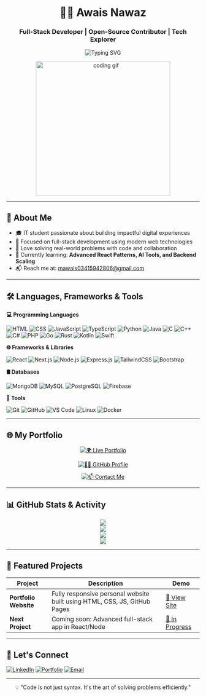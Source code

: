 <h1 align="center">👨‍💻 Awais Nawaz</h1>
<h3 align="center">Full-Stack Developer | Open-Source Contributor | Tech Explorer</h3>

<p align="center">
  <img src="https://readme-typing-svg.demolab.com?font=Fira+Code&size=25&duration=4000&pause=1000&color=00FF00&center=true&vCenter=true&width=435&lines=Web+Developer;Open-Source+Contributor;Problem+Solver;Lifelong+Learner" alt="Typing SVG" />
</p>

<div align="center">
  <img src="https://media.tenor.com/OD5DxnyUaLgAAAAM/galaxy-brain.gif" width="350" alt="coding gif" />
</div>

---

## 🚀 About Me

- 🎓 IT student passionate about building impactful digital experiences  
- 🧠 Focused on full-stack development using modern web technologies  
- 💬 Love solving real-world problems with code and collaboration  
- 🌱 Currently learning: **Advanced React Patterns, AI Tools, and Backend Scaling**  
- 📬 Reach me at: [mawais03415942806@gmail.com](mailto:mawais03415942806@gmail.com)

---

## 🛠️ Languages, Frameworks & Tools

**💻 Programming Languages**

![HTML](https://img.shields.io/badge/HTML-E34F26?style=flat&logo=html5&logoColor=white)
![CSS](https://img.shields.io/badge/CSS-1572B6?style=flat&logo=css3&logoColor=white)
![JavaScript](https://img.shields.io/badge/JavaScript-F7DF1E?style=flat&logo=javascript&logoColor=black)
![TypeScript](https://img.shields.io/badge/TypeScript-3178C6?style=flat&logo=typescript&logoColor=white)
![Python](https://img.shields.io/badge/Python-3776AB?style=flat&logo=python&logoColor=white)
![Java](https://img.shields.io/badge/Java-007396?style=flat&logo=openjdk&logoColor=white)
![C](https://img.shields.io/badge/C-00599C?style=flat&logo=c&logoColor=white)
![C++](https://img.shields.io/badge/C++-00599C?style=flat&logo=c%2B%2B&logoColor=white)
![C#](https://img.shields.io/badge/C%23-239120?style=flat&logo=c-sharp&logoColor=white)
![PHP](https://img.shields.io/badge/PHP-777BB4?style=flat&logo=php&logoColor=white)
![Go](https://img.shields.io/badge/Go-00ADD8?style=flat&logo=go&logoColor=white)
![Rust](https://img.shields.io/badge/Rust-000000?style=flat&logo=rust&logoColor=white)
![Kotlin](https://img.shields.io/badge/Kotlin-7F52FF?style=flat&logo=kotlin&logoColor=white)
![Swift](https://img.shields.io/badge/Swift-F05138?style=flat&logo=swift&logoColor=white)

**🌐 Frameworks & Libraries**

![React](https://img.shields.io/badge/React-61DAFB?style=flat&logo=react&logoColor=black)
![Next.js](https://img.shields.io/badge/Next.js-000000?style=flat&logo=nextdotjs&logoColor=white)
![Node.js](https://img.shields.io/badge/Node.js-339933?style=flat&logo=node.js&logoColor=white)
![Express.js](https://img.shields.io/badge/Express-000000?style=flat&logo=express&logoColor=white)
![TailwindCSS](https://img.shields.io/badge/TailwindCSS-06B6D4?style=flat&logo=tailwindcss&logoColor=white)
![Bootstrap](https://img.shields.io/badge/Bootstrap-7952B3?style=flat&logo=bootstrap&logoColor=white)

**🛢️ Databases**

![MongoDB](https://img.shields.io/badge/MongoDB-47A248?style=flat&logo=mongodb&logoColor=white)
![MySQL](https://img.shields.io/badge/MySQL-4479A1?style=flat&logo=mysql&logoColor=white)
![PostgreSQL](https://img.shields.io/badge/PostgreSQL-4169E1?style=flat&logo=postgresql&logoColor=white)
![Firebase](https://img.shields.io/badge/Firebase-FFCA28?style=flat&logo=firebase&logoColor=black)

**🧰 Tools**

![Git](https://img.shields.io/badge/Git-F05032?style=flat&logo=git&logoColor=white)
![GitHub](https://img.shields.io/badge/GitHub-181717?style=flat&logo=github&logoColor=white)
![VS Code](https://img.shields.io/badge/VS%20Code-007ACC?style=flat&logo=visual-studio-code&logoColor=white)
![Linux](https://img.shields.io/badge/Linux-FCC624?style=flat&logo=linux&logoColor=black)
![Docker](https://img.shields.io/badge/Docker-2496ED?style=flat&logo=docker&logoColor=white)

---

## 🌐 My Portfolio

<div align="center">

[![🌍 Live Portfolio](https://img.shields.io/badge/-Live%20Portfolio-0a192f?style=for-the-badge&logo=Google-Chrome&logoColor=white)](https://ufaqtech.github.io/awais.github.io)

[![👨‍💻 GitHub Profile](https://img.shields.io/badge/-GitHub%20Profile-181717?style=for-the-badge&logo=github&logoColor=white)](https://github.com/UfaqTech)

[![📫 Contact Me](https://img.shields.io/badge/-Contact%20Me-E4405F?style=for-the-badge&logo=gmail&logoColor=white)](mailto:mawais03415942806@gmail.com)

</div>

---

## 📊 GitHub Stats & Activity

<p align="center">
  <img src="https://github-readme-stats.vercel.app/api?username=UfaqTech&show_icons=true&theme=radical&hide_border=true" />
  <br />
  <img src="https://github-readme-streak-stats.herokuapp.com/?user=UfaqTech&theme=radical&hide_border=true" />
  <br />
  <img src="https://github-readme-stats.vercel.app/api/top-langs/?username=UfaqTech&layout=compact&theme=radical&hide_border=true" />
  <br />
  <img src="https://github-profile-trophy.vercel.app/?username=UfaqTech&theme=darkhub&no-frame=true&margin-w=10" />
</p>

---

## 🧠 Featured Projects

| Project | Description | Demo |
|--------|-------------|------|
| **Portfolio Website** | Fully responsive personal website built using HTML, CSS, JS, GitHub Pages | [🔗 View Site](https://ufaqtech.github.io/awais.github.io/) |
| **Next Project** | Coming soon: Advanced full-stack app in React/Node | [🚧 In Progress](https://github.com/UfaqTech) |

---

## 🤝 Let's Connect

[![LinkedIn](https://img.shields.io/badge/-LinkedIn-0077B5?style=flat&logo=linkedin&logoColor=white)](https://www.linkedin.com/in/awais-nawaz-12b19b330)
[![Portfolio](https://img.shields.io/badge/-Portfolio-0a192f?style=flat&logo=Google-Chrome&logoColor=white)](https://ufaqtech.github.io/awais.github.io/)
[![Email](https://img.shields.io/badge/-Email-D14836?style=flat&logo=gmail&logoColor=white)](mailto:mawais03415942806@gmail.com)

---

<p align="center">💡 "Code is not just syntax. It's the art of solving problems efficiently."</p>
